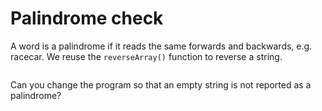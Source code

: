 # Palindrome check

A word is a palindrome if it reads the same forwards and backwards, e.g.
racecar. We reuse the `reverseArray()` function to reverse a
string.

<img>

Can you change the program so that an empty string is not reported as a palindrome?
